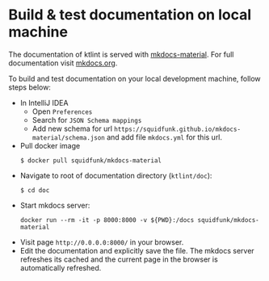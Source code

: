 # Build & test documentation on local machine

The documentation of ktlint is served with [mkdocs-material](https://squidfunk.github.io/mkdocs-material/creating-your-site/#advanced-configuration). For full documentation visit [mkdocs.org](https://www.mkdocs.org).

To build and test documentation on your local development machine, follow steps below:

* In IntelliJ IDEA
  * Open `Preferences`
  * Search for `JSON Schema mappings`
  * Add new schema for url `https://squidfunk.github.io/mkdocs-material/schema.json` and add file `mkdocs.yml` for this url.
* Pull docker image
  ```shell
  $ docker pull squidfunk/mkdocs-material
  ```
* Navigate to root of documentation directory (`ktlint/doc`):
  ```shell
  $ cd doc
  ```
* Start mkdocs server:
  ```shell
  docker run --rm -it -p 8000:8000 -v ${PWD}:/docs squidfunk/mkdocs-material
  ```
* Visit page `http://0.0.0.0:8000/` in your browser.
* Edit the documentation and explicitly save the file. The mkdocs server refreshes its cached and the current page in the browser is automatically refreshed.
